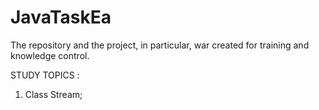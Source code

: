 # JavaTaskEa
The repository and the project, in particular, war created for training and knowledge control.


STUDY TOPICS :

1) Class Stream;

